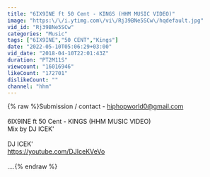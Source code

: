 ```yaml
---
title: "6IX9INE ft 50 Cent - KINGS (HHM MUSIC VIDEO)"
image: "https:\/\/i.ytimg.com\/vi\/Rj39BNe5SCw\/hqdefault.jpg"
vid_id: "Rj39BNe5SCw"
categories: "Music"
tags: ["6IX9INE","50 CENT","Kings"]
date: "2022-05-10T05:06:29+03:00"
vid_date: "2018-04-10T22:01:43Z"
duration: "PT2M11S"
viewcount: "16016946"
likeCount: "172701"
dislikeCount: ""
channel: "hhm"
---
```

{% raw %}Submission / contact - hiphopworld0@gmail.com<br /><br />6IX9INE ft 50 Cent - KINGS (HHM MUSIC VIDEO)<br />Mix by DJ ICEK'<br /><br />DJ ICEK'<br /><a rel="nofollow" target="blank" href="https://youtube.com/DJIceKVeVo">https://youtube.com/DJIceKVeVo</a><br /><br />....{% endraw %}
